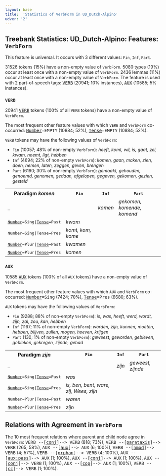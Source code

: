 ```yaml
---
layout: base
title:  'Statistics of VerbForm in UD_Dutch-Alpino'
udver: '2'
---
```


## Treebank Statistics: UD_Dutch-Alpino: Features: `VerbForm`

This feature is universal.
It occurs with 3 different values: `Fin`, `Inf`, `Part`.

31526 tokens (15%) have a non-empty value of `VerbForm`.
5080 types (19%) occur at least once with a non-empty value of `VerbForm`.
2436 lemmas (11%) occur at least once with a non-empty value of `VerbForm`.
The feature is used with 2 part-of-speech tags: <tt><a href="nl_alpino-pos-VERB.html">VERB</a></tt> (20941; 10% instances), <tt><a href="nl_alpino-pos-AUX.html">AUX</a></tt> (10585; 5% instances).

### `VERB`

20941 <tt><a href="nl_alpino-pos-VERB.html">VERB</a></tt> tokens (100% of all `VERB` tokens) have a non-empty value of `VerbForm`.

The most frequent other feature values with which `VERB` and `VerbForm` co-occurred: <tt><a href="nl_alpino-feat-Number.html">Number</a></tt><tt>=EMPTY</tt> (10884; 52%), <tt><a href="nl_alpino-feat-Tense.html">Tense</a></tt><tt>=EMPTY</tt> (10884; 52%).

`VERB` tokens may have the following values of `VerbForm`:

* `Fin` (10057; 48% of non-empty `VerbForm`): <em>heeft, komt, wil, is, gaat, zei, kwam, noemt, ligt, hebben</em>
* `Inf` (4694; 22% of non-empty `VerbForm`): <em>komen, gaan, maken, zien, doen, nemen, laten, zeggen, geven, brengen</em>
* `Part` (6190; 30% of non-empty `VerbForm`): <em>gemaakt, gehouden, genoemd, genomen, gedaan, afgelopen, gegeven, gekomen, gezien, gesteld</em>

<table>
  <tr><th>Paradigm <i>komen</i></th><th><tt>Fin</tt></th><th><tt>Inf</tt></th><th><tt>Part</tt></th></tr>
  <tr><td><tt>_</tt></td><td></td><td><em>komen</em></td><td><em>gekomen, komende, komend</em></td></tr>
  <tr><td><tt><tt><a href="nl_alpino-feat-Number.html">Number</a></tt><tt>=Sing</tt>|<tt><a href="nl_alpino-feat-Tense.html">Tense</a></tt><tt>=Past</tt></tt></td><td><em>kwam</em></td><td></td><td></td></tr>
  <tr><td><tt><tt><a href="nl_alpino-feat-Number.html">Number</a></tt><tt>=Sing</tt>|<tt><a href="nl_alpino-feat-Tense.html">Tense</a></tt><tt>=Pres</tt></tt></td><td><em>komt, kom, kome</em></td><td></td><td></td></tr>
  <tr><td><tt><tt><a href="nl_alpino-feat-Number.html">Number</a></tt><tt>=Plur</tt>|<tt><a href="nl_alpino-feat-Tense.html">Tense</a></tt><tt>=Past</tt></tt></td><td><em>kwamen</em></td><td></td><td></td></tr>
  <tr><td><tt><tt><a href="nl_alpino-feat-Number.html">Number</a></tt><tt>=Plur</tt>|<tt><a href="nl_alpino-feat-Tense.html">Tense</a></tt><tt>=Pres</tt></tt></td><td><em>komen</em></td><td></td><td></td></tr>
</table>

### `AUX`

10585 <tt><a href="nl_alpino-pos-AUX.html">AUX</a></tt> tokens (100% of all `AUX` tokens) have a non-empty value of `VerbForm`.

The most frequent other feature values with which `AUX` and `VerbForm` co-occurred: <tt><a href="nl_alpino-feat-Number.html">Number</a></tt><tt>=Sing</tt> (7424; 70%), <tt><a href="nl_alpino-feat-Tense.html">Tense</a></tt><tt>=Pres</tt> (6680; 63%).

`AUX` tokens may have the following values of `VerbForm`:

* `Fin` (9288; 88% of non-empty `VerbForm`): <em>is, was, heeft, werd, wordt, zijn, zal, zou, kan, hebben</em>
* `Inf` (1167; 11% of non-empty `VerbForm`): <em>worden, zijn, kunnen, moeten, hebben, blijven, zullen, mogen, hoeven, krijgen</em>
* `Part` (130; 1% of non-empty `VerbForm`): <em>geweest, geworden, gebleven, gebleken, gekregen, zijnde, gehad</em>

<table>
  <tr><th>Paradigm <i>zijn</i></th><th><tt>Fin</tt></th><th><tt>Inf</tt></th><th><tt>Part</tt></th></tr>
  <tr><td><tt>_</tt></td><td></td><td><em>zijn</em></td><td><em>geweest, zijnde</em></td></tr>
  <tr><td><tt><tt><a href="nl_alpino-feat-Number.html">Number</a></tt><tt>=Sing</tt>|<tt><a href="nl_alpino-feat-Tense.html">Tense</a></tt><tt>=Past</tt></tt></td><td><em>was</em></td><td></td><td></td></tr>
  <tr><td><tt><tt><a href="nl_alpino-feat-Number.html">Number</a></tt><tt>=Sing</tt>|<tt><a href="nl_alpino-feat-Tense.html">Tense</a></tt><tt>=Pres</tt></tt></td><td><em>is, ben, bent, ware, zij, Wees, zijn</em></td><td></td><td></td></tr>
  <tr><td><tt><tt><a href="nl_alpino-feat-Number.html">Number</a></tt><tt>=Plur</tt>|<tt><a href="nl_alpino-feat-Tense.html">Tense</a></tt><tt>=Past</tt></tt></td><td><em>waren</em></td><td></td><td></td></tr>
  <tr><td><tt><tt><a href="nl_alpino-feat-Number.html">Number</a></tt><tt>=Plur</tt>|<tt><a href="nl_alpino-feat-Tense.html">Tense</a></tt><tt>=Pres</tt></tt></td><td><em>zijn</em></td><td></td><td></td></tr>
</table>

## Relations with Agreement in `VerbForm`

The 10 most frequent relations where parent and child node agree in `VerbForm`:
<tt>VERB --[<tt><a href="nl_alpino-dep-conj.html">conj</a></tt>]--> VERB</tt> (818; 73%),
<tt>VERB --[<tt><a href="nl_alpino-dep-parataxis.html">parataxis</a></tt>]--> VERB</tt> (265; 58%),
<tt>AUX --[<tt><a href="nl_alpino-dep-aux.html">aux</a></tt>]--> AUX</tt> (6; 100%),
<tt>VERB --[<tt><a href="nl_alpino-dep-nmod.html">nmod</a></tt>]--> VERB</tt> (4; 57%),
<tt>VERB --[<tt><a href="nl_alpino-dep-orphan.html">orphan</a></tt>]--> VERB</tt> (4; 100%),
<tt>AUX --[<tt><a href="nl_alpino-dep-aux-pass.html">aux:pass</a></tt>]--> AUX</tt> (1; 100%),
<tt>AUX --[<tt><a href="nl_alpino-dep-conj.html">conj</a></tt>]--> AUX</tt> (1; 100%),
<tt>AUX --[<tt><a href="nl_alpino-dep-conj.html">conj</a></tt>]--> VERB</tt> (1; 100%),
<tt>AUX --[<tt><a href="nl_alpino-dep-cop.html">cop</a></tt>]--> AUX</tt> (1; 100%),
<tt>VERB --[<tt><a href="nl_alpino-dep-cc.html">cc</a></tt>]--> VERB</tt> (1; 100%).

